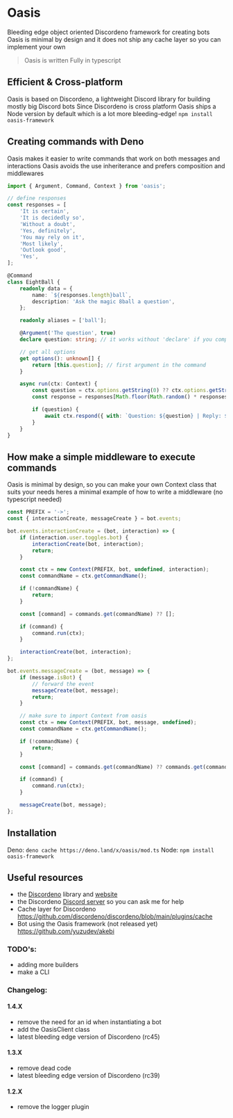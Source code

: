 # Oasis

Bleeding edge object oriented Discordeno framework for creating bots Oasis is minimal by design and it does not ship any
cache layer so you can implement your own
> Oasis is written Fully in typescript

## Efficient & Cross-platform

Oasis is based on Discordeno, a lightweight Discord library for building mostly big Discord bots Since Discordeno is
cross platform Oasis ships a Node version by default which is a lot more bleeding-edge! `npm install oasis-framework`

## Creating commands with Deno

Oasis makes it easier to write commands that work on both messages and interactions Oasis avoids the use inheriterance
and prefers composition and middlewares

```ts
import { Argument, Command, Context } from 'oasis';

// define responses
const responses = [
    'It is certain',
    'It is decidedly so',
    'Without a doubt',
    'Yes, definitely',
    'You may rely on it',
    'Most likely',
    'Outlook good',
    'Yes',
];

@Command
class EightBall {
    readonly data = {
        name: `${responses.length}ball`,
        description: 'Ask the magic 8ball a question',
    };

    readonly aliases = ['ball'];

    @Argument('The question', true)
    declare question: string; // it works without 'declare' if you compile down to ES2020

    // get all options
    get options(): unknown[] {
        return [this.question]; // first argument in the command
    }

    async run(ctx: Context) {
        const question = ctx.options.getString(0) ?? ctx.options.getString('question');
        const response = responses[Math.floor(Math.random() * responses.length)];

        if (question) {
            await ctx.respond({ with: `Question: ${question} | Reply: ${response}` });
        }
    }
}
```

## How make a simple middleware to execute commands

Oasis is minimal by design, so you can make your own Context class that suits your needs heres a minimal example of how
to write a middleware (no typescript needed)

```ts
const PREFIX = '->';
const { interactionCreate, messageCreate } = bot.events;

bot.events.interactionCreate = (bot, interaction) => {
    if (interaction.user.toggles.bot) {
        interactionCreate(bot, interaction);
        return;
    }

    const ctx = new Context(PREFIX, bot, undefined, interaction);
    const commandName = ctx.getCommandName();

    if (!commandName) {
        return;
    }

    const [command] = commands.get(commandName) ?? [];

    if (command) {
        command.run(ctx);
    }

    interactionCreate(bot, interaction);
};

bot.events.messageCreate = (bot, message) => {
    if (message.isBot) {
        // forward the event
        messageCreate(bot, message);
        return;
    }

    // make sure to import Context from oasis
    const ctx = new Context(PREFIX, bot, message, undefined);
    const commandName = ctx.getCommandName();

    if (!commandName) {
        return;
    }

    const [command] = commands.get(commandName) ?? commands.get(commandAliases.get(commandName) ?? '') ?? [];

    if (command) {
        command.run(ctx);
    }

    messageCreate(bot, message);
};
```

## Installation

Deno: `deno cache https://deno.land/x/oasis/mod.ts` Node: `npm install oasis-framework`

## Useful resources

- the [Discordeno](https://github.com/discordeno/discordeno) library and [website](https://discordeno.mod.land/)
- the Discordeno [Discord server](https://discord.gg/ddeno) so you can ask me for help
- Cache layer for Discordeno https://github.com/discordeno/discordeno/blob/main/plugins/cache
- Bot using the Oasis framework (not released yet) https://github.com/yuzudev/akebi

### TODO's:

- adding more builders
- make a CLI

### Changelog:

#### 1.4.X
- remove the need for an id when instantiating a bot
- add the OasisClient class
- latest bleeding edge version of Discordeno (rc45)

#### 1.3.X
- remove dead code
- latest bleeding edge version of Discordeno (rc39)

#### 1.2.X
- remove the logger plugin
